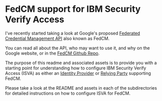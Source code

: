 # FedCM support for IBM Security Verify Access

I've recently started taking a look at Google's proposed [Federated Credential Management API](https://developers.google.com/privacy-sandbox/3pcd/fedcm) also known as FedCM.

You can read all about the API, who may want to use it, and why on the Google website, or in the [FedCM Github Repo](https://github.com/fedidcg/FedCM/).

The purpose of this readme and associated assets is to provide you with a starting point for understanding how to configure IBM Security Verify Access (ISVA) as either an [Identity Provider](idp/README.md) or [Relying Party](rp/README.md) supporting FedCM.

Please take a look at the README and assets in each of the subdirectories for detailed instructions on how to configure ISVA for FedCM.



